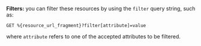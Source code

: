 **Filters:** you can filter these resources by using the
`filter` query string, such as:

`GET %{resource_url_fragment}?filter[attribute]=value`

where `attribute` refers to one of the accepted attributes to be filtered.
